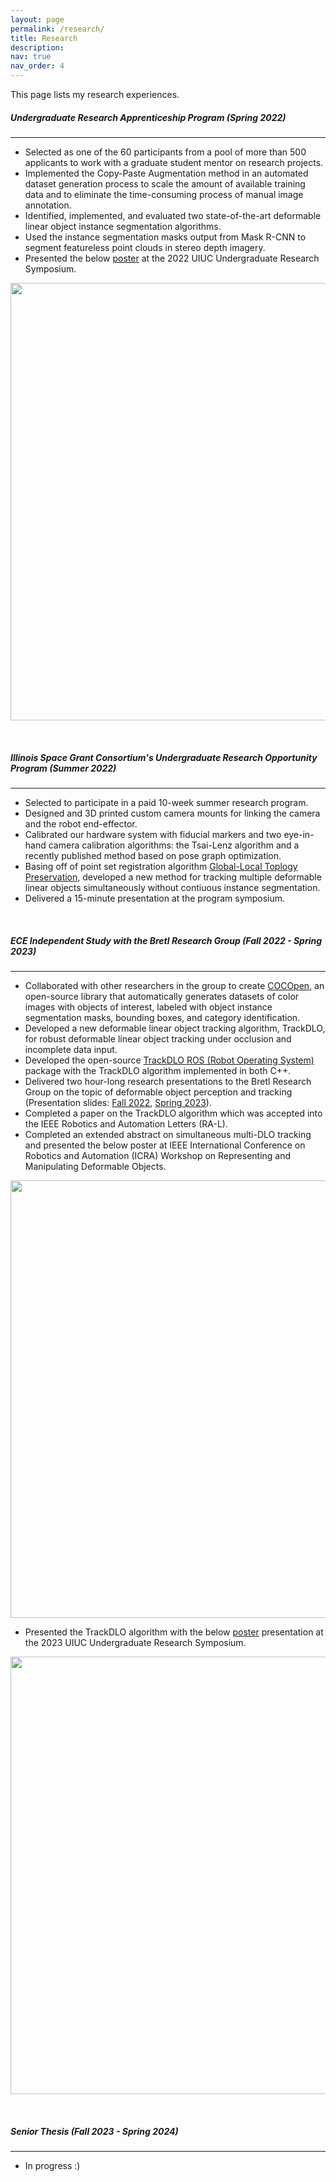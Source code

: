 ```yaml
---
layout: page
permalink: /research/
title: Research
description: 
nav: true
nav_order: 4
---
```


This page lists my research experiences.

##### **Undergraduate Research Apprenticeship Program (Spring 2022)**
---
* Selected as one of the 60 participants from a pool of more than 500 applicants to work with a graduate student mentor on research projects.
* Implemented the Copy-Paste Augmentation method in an automated dataset generation process to scale the amount of available training data and to eliminate the time-consuming process of manual image annotation.
* Identified, implemented, and evaluated two state-of-the-art deformable linear object instance segmentation algorithms.
* Used the instance segmentation masks output from Mask R-CNN to segment featureless point clouds in stereo depth imagery.
* Presented the below [poster](http://127.0.0.1:4000/assets/pdf/poster_urs22.pdf) at the 2022 UIUC Undergraduate Research Symposium.

<p align="center">
    <img src="../assets/img/poster_urs22.png" width="700" />
</p>

&nbsp;

##### **Illinois Space Grant Consortium's Undergraduate Research Opportunity Program (Summer 2022)**
---
* Selected to participate in a paid 10-week summer research program.
* Designed and 3D printed custom camera mounts for linking the camera and the robot end-effector.
* Calibrated our hardware system with fiducial markers and two eye-in-hand camera calibration algorithms: the Tsai-Lenz algorithm and a recently published method based on pose graph optimization.
* Basing off of point set registration algorithm [Global-Local Toplogy Preservation](https://www.cv-foundation.org/openaccess/content_cvpr_workshops_2014/W04/papers/Ge_Non-rigid_Point_Set_2014_CVPR_paper.pdf), developed a new method for tracking multiple deformable linear objects simultaneously without contiuous instance segmentation.
* Delivered a 15-minute presentation at the program symposium.

&nbsp;

##### **ECE Independent Study with the Bretl Research Group (Fall 2022 - Spring 2023)**
---
* Collaborated with other researchers in the group to create [COCOpen](https://rmdlo.github.io/COCOpen-OpenCV/), an open-source library that automatically generates datasets of color images with objects of interest, labeled with object instance segmentation masks, bounding boxes, and category identification.
* Developed a new deformable linear object tracking algorithm, TrackDLO, for robust deformable linear object tracking under occlusion and incomplete data input.
* Developed the open-source [TrackDLO ROS (Robot Operating System)](https://github.com/RMDLO/trackdlo) package with the TrackDLO algorithm implemented in both C++.
* Delivered two hour-long research presentations to the Bretl Research Group on the topic of deformable object perception and tracking (Presentation slides: [Fall 2022](http://127.0.0.1:4000/assets/pdf/BRG_Fall_2022.pdf), [Spring 2023](http://127.0.0.1:4000/assets/pdf/BRG_Spring_2023.pdf)).
* Completed a paper on the TrackDLO algorithm which was accepted into the IEEE Robotics and Automation Letters (RA-L).
* Completed an extended abstract on simultaneous multi-DLO tracking and presented the below poster at IEEE International Conference on Robotics and Automation (ICRA) Workshop on Representing and Manipulating Deformable Objects.
<p align="center">
    <img src="../assets/img/multi_dlo_poster.png" width="700" />
</p>

* Presented the TrackDLO algorithm with the below [poster](http://127.0.0.1:4000/assets/pdf/poster_urs23.pdf) presentation at the 2023 UIUC Undergraduate Research Symposium.
<p align="center">
    <img src="../assets/img/poster_urs23.png" width="700" />
</p>

&nbsp;

##### **Senior Thesis (Fall 2023 - Spring 2024)**
---
* In progress :)